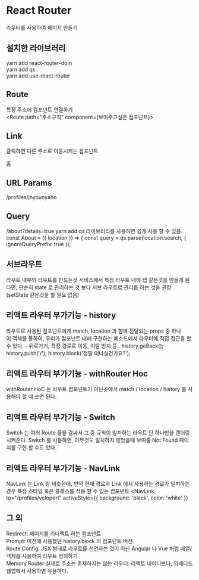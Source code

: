 # React Router                
라우터를 사용하여 페이지 만들기              
                    
## 설치한 라이브러리           
yarn add react-router-dom                              
yarn add qs                       
yarn add use-react-router                       
                    
## Route                    
특정 주소에 컴포넌트 연결하기                    
<Route path="주소규칙" component={보여주고싶은 컴포넌트}>                    
                      
## Link                    
클릭하면 다른 주소로 이동시키는 컴포넌트                    
<Link to="/">홈</Link>                     

## URL Params
/profiles/jhyounyaho  
<Route path="/profiles/:username" component={Profile} />

## Query    
/about?details=true
yarn add qs 라이브러리를 사용하면 쉽게 사용 할 수 있음. 
const About = ({ location }) => {
  const query = qs.parse(location.search, {
    ignoreQueryPrefix: true
  });

## 서브라우트 
라우트 내부의 라우트를 만드는것
서비스에서 특정 라우트 내에 탭 같은것을 만들게 된다면, 단순히 state 로 관리하는 것 보다 서브 라우트로 관리를 하는 것을 권장 (setState 같은것을 할 필요 없음) 

## 리액트 라우터 부가기능 - history 
라우트로 사용된 컴포넌트에게 match, location 과 함께 전달되는 props 중 하나     
이 객체를 통하여, 우리가 컴포넌트 내에 구현하는 메소드에서 라우터에 직접 접근을 할 수 있다. - 뒤로가기, 특정 경로로 이동, 이탈 방지 등..
history.goBack();
history.push('/');
history.block('정말 떠나실건가요?');

## 리액트 라우터 부가기능 - withRouter Hoc 
withRouter HoC 는 라우트 컴포넌트가 아닌곳에서 match / location / history 를 사용해야 할 때 쓰면 된다.     
              
## 리액트 라우터 부가기능 - Switch
Switch 는 여러 Route 들을 감싸서 그 중 규칙이 일치하는 라우트 단 하나만을 렌더링시켜준다. Switch 를 사용하면, 아무것도 일치하지 않았을때 보여줄 Not Found 페이지를 구현 할 수도 있다.

## 리액트 라우터 부가기능 - NavLink   
NavLink 는 Link 랑 비슷한데, 만약 현재 경로와 Link 에서 사용하는 경로가 일치하는 경우 특정 스타일 혹은 클래스를 적용 할 수 있는 컴포넌트 
<NavLink
 to="/profiles/velopert"
 activeStyle={{ background: 'black', color: 'white' }}
 
## 그 외 
Redirect: 페이지를 리디렉트 하는 컴포넌트        
Prompt: 이전에 사용했던 history.block 의 컴포넌트 버전        
Route Config: JSX 형태로 라우트를 선언하는 것이 아닌 Angular 나 Vue 처럼 배열/객체를 사용하여 라우트 정의하기      
Memory Router 실제로 주소는 존재하지는 않는 라우터. 리액트 네이티브나, 임베디드 웹앱에서 사용하면 유용하다.            
>



